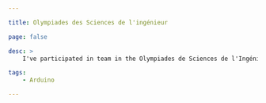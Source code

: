 ```yaml
---

title: Olympiades des Sciences de l'ingénieur

page: false

desc: >
    I've participated in team in the Olympiades de Sciences de l'Ingénieur (a French contest for high school students in engineering) for the Nantes region, first, then at Paris for the final contest. Our project was the design of a inertial navigation unit with an Arduino. Here's the code : <a href="https://github.com/guillaumewuip/centrale-inertielle">sur Github</a>.

tags:
    - Arduino

---
```



